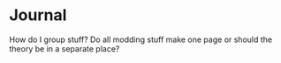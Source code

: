 # Journal

How do I group stuff? Do all modding stuff make one page or should the theory be in a separate place?

